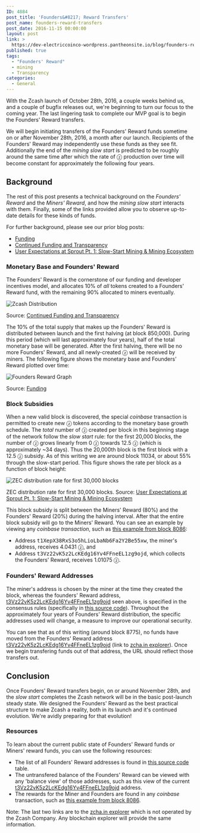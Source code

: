 ```yaml
---
ID: 4884
post_title: 'Founders&#8217; Reward Transfers'
post_name: founders-reward-transfers
post_date: 2016-11-15 00:00:00
layout: post
link: >
  https://dev-electriccoinco-wordpress.pantheonsite.io/blog/founders-reward-transfers/
published: true
tags:
  - "Founders' Reward"
  - mining
  - Transparency
categories:
  - General
---
```

<p>With the Zcash launch of October 28th, 2016, a couple weeks behind us, and a couple of bugfix releases out, we're beginning to turn our focus to the coming year. The last lingering task to complete our MVP goal is to begin the Founders' Reward transfers.</p>
<p>We will begin initiating transfers of the Founders' Reward funds sometime on or after November 28th, 2016, a month after our launch. Recipients of the Founders' Reward may independently use these funds as they see fit. Additionally the end of the <cite>mining slow start</cite> is predicted to be roughly around the same time after which the rate of ⓩ production over time will become constant for approximately the following four years.</p>

<div class="section" id="background">
<h2>Background</h2>
<p>The rest of this post presents a technical background on the <cite>Founders' Reward</cite> and the <cite>Miners' Reward</cite>, and how the <cite>mining slow start</cite> interacts with them. Finally, some of the links provided allow you to observe up-to-date details for these kinds of funds.</p>
<p>For further background, please see our prior blog posts:</p>
<ul class="simple">
<li><a class="reference external" href="/blog/funding/">Funding</a></li>
<li><a class="reference external" href="/blog/continued-funding-and-transparency/">Continued Funding and Transparency</a></li>
<li><a class="reference external" href="/blog/slow-start-and-mining-ecosystem/">User Expectations at Sprout Pt. 1: Slow-Start Mining &amp; Mining Ecosystem</a></li>
</ul>
</div>

<div class="section" id="monetary-base-and-founders-reward">
<h3>Monetary Base and Founders' Reward</h3>
<p>The Founders' Reward is the cornerstone of our funding and developer incentives model, and allocates 10% of <em>all</em> tokens created to a Founders' Reward fund, with the remaining 90% allocated to miners eventually.</p>
<p class="figure align-center" style="width: 75%">
<img alt="Zcash Distribution" class="zecc-blog-inline-image" src="/wp-content/uploads/2016/09/founders-reward-1-v3.png"/></p>
<p class="caption">Source: <a class="reference external" href="/blog/continued-funding-and-transparency/">Continued Funding and Transparency</a></p>
<p>The 10% of the total supply that makes up the Founders' Reward is distributed between launch and the first halving (at block 850,000). During this period (which will last approximately four years), half of the total monetary base will be generated. After the first halving, there will be no more Founders' Reward, and all newly-created ⓩ will be received by miners. The following figure shows the monetary base and Founders' Reward plotted over time:</p>
<p class="figure align-center" style="width: 75%">
<img alt="Founders Reward Graph" class="zecc-blog-inline-image" src="/wp-content/uploads/2016/11/foundersreward.png"/></p>
<p class="caption">Source: <a class="reference external" href="/blog/funding/">Funding</a></p>
</div>

<div class="section" id="block-subsidies">
<h3>Block Subsidies</h3>
<p>When a new valid block is discovered, the special <cite>coinbase</cite> transaction is permitted to create new ⓩ tokens according to the monetary base growth schedule. The <em>total</em> number of ⓩ created per block in this beginning stage of the network follow the <cite>slow start</cite> rule: for the first 20,000 blocks, the number of ⓩ grows linearly from 0 ⓩ towards 12.5 ⓩ (which is approximately ~34 days). Thus the 20,000th block is the first block with a 12.5 ⓩ subsidy. As of this writing we are around block 11034, or about 55% through the slow-start period. This figure shows the rate per block as a function of block height:</p>
<p class="figure align-center" style="width: 85%">
<img alt="ZEC distribution rate for first 30,000 blocks" src="/wp-content/uploads/2016/11/slow-start-rate-30k.png"/></p>
<p class="caption">ZEC distribution rate for first 30,000 blocks. Source: <a class="reference external" href="/blog/slow-start-and-mining-ecosystem/">User Expectations at Sprout Pt. 1: Slow-Start Mining &amp; Mining Ecosystem</a></p>
<p>This block subsidy is split between the Miners' Reward (80%) and the Founders' Reward (20%) during the halving interval. After that the entire block subsidy will go to the Miners' Reward. You can see an example by viewing any <cite>coinbase transaction</cite>, such as <a class="reference external" href="https://explorer.zcha.in/transactions/ad1f2885b082e1990c3b843876ecdc3d8f4a3be9bd31ea7f980f9dda081ef645">this example from block 8086</a>:</p>
<ul class="simple">
<li>Address <tt class="docutils literal">t1XepX38RxS3o5hLioLbaNb6Fa2Y2Be55xw</tt>, the miner's address, receives 4.0431 ⓩ, and</li>
<li>Address <tt class="docutils literal">t3Vz22vK5z2LcKEdg16Yv4FFneEL1zg9ojd</tt>, which collects the Founders' Reward, receives 1.01075 ⓩ.</li>
</ul>
</div>

<div class="section" id="founders-reward-addresses">
<h3>Founders' Reward Addresses</h3>
<p>The miner's address is chosen by the miner at the time they created the block, whereas the founders' Reward address, <a class="reference external" href="https://explorer.zcha.in/accounts/t3Vz22vK5z2LcKEdg16Yv4FFneEL1zg9ojd">t3Vz22vK5z2LcKEdg16Yv4FFneEL1zg9ojd</a> seen above, is specified in the consensus rules (specifically in <a class="reference external" href="https://github.com/zcash/zcash/blob/v1.0.0/src/chainparams.cpp#L135-L192">this source code</a>). Throughout the approximately four years of Founders' Reward distribution, the specific addresses used will change, a measure to improve our operational security.</p>
<p>You can see that as of this writing (around block 8775), no funds have moved from the Founders' Reward address <a class="reference external" href="https://explorer.zcha.in/accounts/t3Vz22vK5z2LcKEdg16Yv4FFneEL1zg9ojd">t3Vz22vK5z2LcKEdg16Yv4FFneEL1zg9ojd</a> (link to <a class="reference external" href="https://explorer.zcha.in/">zcha.in explorer</a>). Once we begin transfering funds out of that address, the URL should reflect those transfers out.</p>
</div>

<div class="section" id="conclusion">
<h2>Conclusion</h2>
<p>Once Founders' Reward transfers begin, on or around November 28th, and the <cite>slow start</cite> completes the Zcash network will be in the basic post-launch steady state. We designed the Founders' Reward as the best practical structure to make Zcash a reality, both in its launch and it's continued evolution. We're avidly preparing for that evolution!</p>
</div>

<div class="section" id="resources">
<h3>Resources</h3>
<p>To learn about the current public state of Founders' Reward funds or Miners' reward funds, you can use the following resources:</p>
<ul class="simple">
<li>The list of all Founders' Reward addresses is found in <a class="reference external" href="https://github.com/zcash/zcash/blob/v1.0.0/src/chainparams.cpp#L135-L192">this source code</a> table.</li>
<li>The untransfered balance of the Founders' Reward can be viewed with any 'balance view' of those addresses, such as this view of the current <a class="reference external" href="https://explorer.zcha.in/accounts/t3Vz22vK5z2LcKEdg16Yv4FFneEL1zg9ojd">t3Vz22vK5z2LcKEdg16Yv4FFneEL1zg9ojd</a> address.</li>
<li>The rewards for the Miner and Founders are found in any <cite>coinbase</cite> transaction, such as <a class="reference external" href="https://explorer.zcha.in/transactions/ad1f2885b082e1990c3b843876ecdc3d8f4a3be9bd31ea7f980f9dda081ef645">this example from block 8086</a>.</li>
</ul>
<p>Note: The last two links are to the <a class="reference external" href="https://explorer.zcha.in/">zcha.in explorer</a> which is not operated by the Zcash Company. Any blockchain explorer will provide the same information.</p>
</div>
